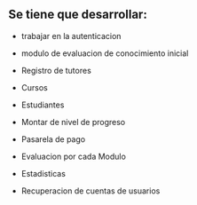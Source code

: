 ## Se tiene que desarrollar:

- trabajar en la autenticacion

- modulo de evaluacion de conocimiento inicial
- Registro de tutores
- Cursos
- Estudiantes
- Montar de nivel de progreso
- Pasarela de pago
- Evaluacion por cada Modulo
- Estadisticas
- Recuperacion de cuentas de usuarios
